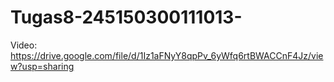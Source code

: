 # Tugas8-245150300111013-
Video: https://drive.google.com/file/d/1Iz1aFNyY8qpPv_6yWfq6rtBWACCnF4Jz/view?usp=sharing
